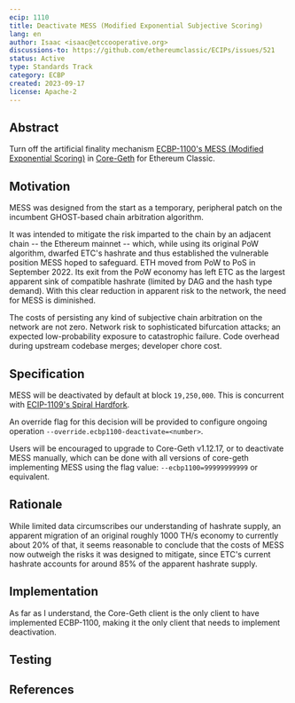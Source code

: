 ```yaml
---
ecip: 1110
title: Deactivate MESS (Modified Exponential Subjective Scoring)
lang: en
author: Isaac <isaac@etccooperative.org>
discussions-to: https://github.com/ethereumclassic/ECIPs/issues/521
status: Active
type: Standards Track
category: ECBP
created: 2023-09-17
license: Apache-2
---
```


## Abstract

Turn off the artificial finality mechanism [ECBP-1100's MESS (Modified Exponential Scoring)](/_specs/ecip-1100.md) in [Core-Geth](https://github.com/etclabscore/core-geth) for Ethereum Classic.

## Motivation

MESS was designed from the start as a temporary, peripheral patch on the incumbent GHOST-based chain arbitration algorithm.

It was intended to mitigate the risk imparted to the chain by an adjacent chain -- the Ethereum mainnet -- which, while using its original PoW algorithm, dwarfed ETC's hashrate and thus established the vulnerable position MESS hoped to safeguard. ETH moved from PoW to PoS in September 2022. Its exit from the PoW economy has left ETC as the largest apparent sink of compatible hashrate (limited by DAG and the hash type demand). With this clear reduction in apparent risk to the network, the need for MESS is diminished.

The costs of persisting any kind of subjective chain arbitration on the network are not zero. Network risk to sophisticated bifurcation attacks; an expected low-probability exposure to catastrophic failure. Code overhead during upstream codebase merges; developer chore cost.

## Specification

MESS will be deactivated by default at block `19,250,000`. This is concurrent with [ECIP-1109's Spiral Hardfork](/_specs/ecip-1109.md).

An override flag for this decision will be provided to configure ongoing operation `--override.ecbp1100-deactivate=<number>`.

Users will be encouraged to upgrade to Core-Geth v1.12.17, or to deactivate MESS manually, which can be done with all versions of core-geth implementing MESS using the flag value: `--ecbp1100=99999999999` or equivalent.

## Rationale

While limited data circumscribes our understanding of hashrate supply, an apparent migration of an original roughly 1000 TH/s economy to currently about 20% of that, it seems reasonable to conclude that the costs of MESS now outweigh the risks it was designed to mitigate, since ETC's current hashrate accounts for around 85% of the apparent hashrate supply.

## Implementation

As far as I understand, the Core-Geth client is the only client to have implemented ECBP-1100, making it the only client that needs to implement deactivation.

## Testing

## References
